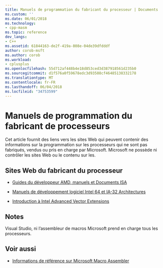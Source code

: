 ```yaml
---
title: Manuels de programmation du fabricant du processeur | Documents Microsoft
ms.custom: ''
ms.date: 06/01/2018
ms.technology:
- cpp-masm
ms.topic: reference
dev_langs:
- C++
ms.assetid: 61844163-de2f-419a-808e-04de39dfdddf
author: corob-msft
ms.author: corob
ms.workload:
- cplusplus
ms.openlocfilehash: 55d712af448b4e18d853ced3d387918561d235b0
ms.sourcegitcommit: d1f576a0f59678edc3d93508cf46485138332178
ms.translationtype: MT
ms.contentlocale: fr-FR
ms.lasthandoff: 06/04/2018
ms.locfileid: "34753599"
---
```

# <a name="processor-manufacturer-programming-manuals"></a>Manuels de programmation du fabricant de processeurs

Cet article fournit des liens vers les sites Web qui peuvent contenir des informations sur la programmation sur les processeurs qui ne sont pas fabriqués, vendus ou pris en charge par Microsoft. Microsoft ne possède ni contrôler les sites Web ou le contenu sur les.

## <a name="processor-manufacturer-websites"></a>Sites Web du fabricant du processeur

- [Guides du développeur AMD, manuels et Documents ISA](https://go.microsoft.com/fwlink/p/?linkid=874958)

- [Manuels de développement logiciel Intel 64 et IA-32 Architectures](https://go.microsoft.com/fwlink/p/?LinkID=510021)

- [Introduction à Intel Advanced Vector Extensions](https://go.microsoft.com/fwlink/p/?linkid=874961)

## <a name="remarks"></a>Notes

Visual Studio, ni l’assembleur de macros Microsoft prend en charge tous les processeurs.

## <a name="see-also"></a>Voir aussi

- [Informations de référence sur Microsoft Macro Assembler](../../assembler/masm/microsoft-macro-assembler-reference.md)
